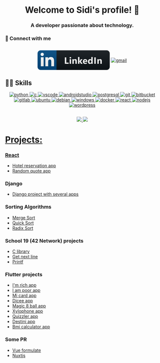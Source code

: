 <div align="center">

# Welcome to Sidi's profile! :wave:

</div>

<h3 align="center">A developer passionate about technology.</h3>

<h3>🔌 Connect with me</h3>

##

<div align="center">
 <p>
  <a href="https://www.linkedin.com/in/sidi-zawi-23197b174/" target="_blank"><img align="center" src="https://github.com/ryihan/ryihan-material/blob/main/Icon/linkedin.svg" alt="linkedin" /></a>
 <a href="mailto:zawisidim@gmail.com">
    <img align="center" src="https://github.com/keikomori/icons-badges/blob/master/badges/Gmail/gmail.svg" alt="gmail" />
  </a>
 </p>
 
 <h2 align="left">👩‍💻 Skills</h2>

<p>
  <a href="https://www.python.org"><img src="https://github.com/keikomori/icons-badges/blob/master/icons/Python/python.svg" alt="python" width="40" height="40"/>
  <a href="https://www.learn-c.org"><img src="https://github.com/keikomori/icons-badges/blob/master/icons/C/c.svg" alt="c" width="40" height="40"/>
  <a href="https://code.visualstudio.com"><img src="https://github.com/keikomori/icons-badges/blob/master/icons/VSCode/vscode.svg" alt="vscode" width="40" height="40"/>
  <a href="https://developer.android.com/studio/"><img src="https://github.com/keikomori/icons-badges/blob/master/icons/Android/android.svg" alt="androidstudio" width="40" height="40"/>
  <a href="https://www.postgresql.org"><img src="https://github.com/keikomori/icons-badges/blob/master/icons/Postgresql/postgresql.svg" alt="postgresql" width="40" height="40"/>
  <a href="https://git-scm.com/"><img src="https://github.com/keikomori/icons-badges/blob/master/icons/Git/git.svg" alt="git" width="40" height="40"/>
  <a href="https://bitbucket.org/"><img src="https://github.com/keikomori/icons-badges/blob/master/icons/Bitbucket/bitbucket.svg" alt="bitbucket" width="40" height="40"/>
  <a href="https://gitlab.com/"><img src="https://github.com/keikomori/icons-badges/blob/master/icons/GitLab/gitlab.svg" alt="gitlab" width="40" height="40"/>
  <a href="https://ubuntu.com/"><img src="https://github.com/keikomori/icons-badges/blob/master/icons/Ubuntu/ubuntu.svg" alt="ubuntu" width="40" height="40"/>
  <a href="https://www.debian.org/"><img src="https://github.com/keikomori/icons-badges/blob/master/icons/Debian/debian_original.svg" alt="debian" width="40" height="40"/>
  <a href="https://www.microsoft.com/pt-br/windows/"><img src="https://github.com/keikomori/icons-badges/blob/master/icons/Windows/windows.svg" alt="windows" width="40" height="40"/>
  <a href="https://www.docker.com/"><img src="https://github.com/keikomori/icons-badges/blob/master/icons/Docker/docker.svg" alt="docker" width="40" height="40"/>
  <a href="https://reactjs.org//"><img src="https://github.com/keikomori/icons-badges/blob/master/icons/React/react.svg" alt="react" width="40" height="40"/>
  <a href="https://nodejs.org/en/"><img src="https://github.com/keikomori/icons-badges/blob/master/icons/NodeJS/nodejs.svg" alt="nodejs" width="40" height="40"/>
  <a href="https://wordpress.org/"><img src="https://github.com/keikomori/icons-badges/blob/master/icons/WordPress/wordpress.svg" alt="wordpress" width="40" height="40"/>
</p>
 
 ##
 <p>
  <img width="50%" src="https://github-readme-stats.vercel.app/api?username=sidizawi&show_icons=true&theme=tokyonight&include_all_commits=true" />
  <img width=41.6%"  src="https://github-readme-stats.vercel.app/api/top-langs/?username=sidizawi&layout=compact&theme=tokyonight" /> 
 </p>
</div>

<!--
##
                                                                                                                                  
<h2>📊 Stats</h2>

<p align="center">
<a href="https://github.com/ashutosh00710/github-readme-activity-graph"><img alt="Keiko Activity Graph" src="https://activity-graph.herokuapp.com/graph?username=sidizawi&bg_color=1F222E&color=F8D866&line=F85D7F&point=FFFFFF&hide_border=true" /></a>
</p>
-->

##
<div>
 <h1>Projects:</h1>
 
 <h3>React</h3>
 <ul>
  <li><a href="https://github.com/sidizawi/resort">Hotel reservation app</a></li>
  <li><a href="https://github.com/sidizawi/random-quote">Random quote app</a></li>
 </ul>
                                                        
 <h3>Django</h3>
 <ul>
  <li><a href="http://sidizawi99.pythonanywhere.com/">Django project with several apps</a></li>
 </ul>
                                                  
                                                  
 <h3>Sorting Algorithms</h3>
 <ul>
  <li><a href="https://github.com/sidizawi/mergeSort">Merge Sort</a></li>
  <li><a href="https://github.com/sidizawi/quickSort">Quick Sort</a></li>
  <li><a href="https://github.com/sidizawi/radixSort">Radix Sort</a></li>
 </ul>
 
                                                     
 <h3>School 19 (42 Network) projects</h3>
 <ul>
  <li><a href="https://github.com/sidizawi/libft">C library</a></li>
  <li><a href="https://github.com/sidizawi/get_next_line">Get next line</a></li>
  <li><a href="https://github.com/sidizawi/printf">Printf</a></li>
 </ul>
      
                                                  
 <h3>Flutter projects</h3>
 <ul>
  <li><a href="https://github.com/sidizawi/imrich">I'm rich app</a></li>
  <li><a href="https://github.com/sidizawi/i_am_poor">I am poor app</a></li>
  <li><a href="https://github.com/sidizawi/mi_card">Mi card app</a></li>
  <li><a href="https://github.com/sidizawi/dicee">Dicee app</a></li>
  <li><a href="https://github.com/sidizawi/magic_8_ball">Magic 8 ball app</a></li>
  <li><a href="https://github.com/sidizawi/xylophone">Xylophone app</a></li>
  <li><a href="https://github.com/sidizawi/quizzler">Quizzler app</a></li>
  <li><a href="https://github.com/sidizawi/destini">Destini app</a></li>
  <li><a href="https://github.com/sidizawi/bmi_calculator">Bmi calculator app</a></li>
 </ul>
                                                     
                                                     
 <h3>Some PR</h3>
 <ul>
  <li><a href="https://github.com/wearebraid/vueformulate.com/pull/106">Vue formulate</a></li>
  <li><a href="https://github.com/nuxt/nuxtjs.org/pull/1519">Nuxtjs</a></li>
 </ul>
</div>
